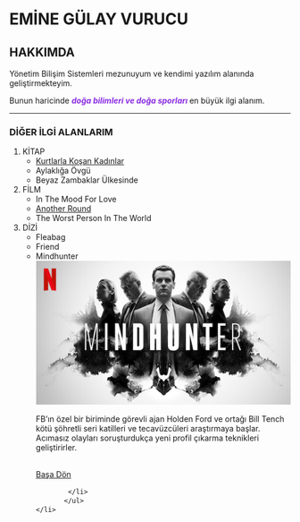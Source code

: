 <!-- AD-SOYAD BİLGİSİ YAZINIZ-->
<h1> EMİNE GÜLAY VURUCU</h1>

<h2 id="header">HAKKIMDA</h2>
<!-- Kişisel Bilgi ve İlgi Alanları Yazılabilir -->
<p>Yönetim Bilişim Sistemleri mezunuyum ve kendimi yazılım alanında geliştirmekteyim.</p>
<p>Bunun haricinde <span style="color:blueviolet "><em><strong>doğa bilimleri ve doğa sporları </strong></em></span>en büyük ilgi alanım.</p> 
</a>
<hr></hr>
<h3>DİĞER İLGİ ALANLARIM</h3>
 <ol>
    <li>KİTAP
         <ul>
              <li><a href="https://www.goodreads.com/book/show/18276483-kurtlarla-ko-an-kad-nlar?from_search=true&from_srp=true&qid=6dOHwX6smU&rank=1" target="_blank">Kurtlarla Koşan Kadınlar</a></li>
              <li>Aylaklığa Övgü</li>
              <li>Beyaz Zambaklar Ülkesinde</li>

</ul>
</li>
 

<li>FİLM
          <ul>
              <li>In The Mood For Love</li>
              <li><a href="https://www.imdb.com/title/tt10288566/" target="_blank">Another Round</a></li>
              <li>The Worst Person In The World</li>

</ul>
     </li>
    <li>DİZİ
           <ul>
            <li>Fleabag</li>
            <li>Friend</li>
            <li>Mindhunter
               <br> <a href="https://www.imdb.com/title/tt5290382/" target="_blank"><img src="mh.jpg"> </a></br>
               <p><footer>FB’ın özel bir biriminde görevli ajan Holden Ford ve ortağı Bill Tench kötü şöhretli seri katilleri ve tecavüzcüleri araştırmaya başlar. Acımasız olayları soruşturdukça yeni profil çıkarma teknikleri geliştirirler. 
            </footer>
            </p>
            <br> <a href="#header">Başa Dön </a></br>
                

            
            








            </li>
           </ul>
    </li>

 </ol>
